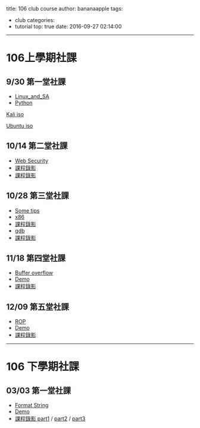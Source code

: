 title: 106 club course
author: bananaapple
tags:
  - club
categories:
  - tutorial
top: true
date: 2016-09-27 02:14:00
---
# 106上學期社課

## 9/30 第一堂社課

- [Linux_and_SA](https://drive.google.com/file/d/0B2dY3bAMpyESRy1nVUsyZ0lvQzQ/view?usp=sharing)
- [Python](https://speakerdeck.com/bananaappletw/python)

[Kali iso](http://cdimage.kali.org/kali-2016.2/kali-linux-2016.2-amd64.iso)

[Ubuntu iso](http://releases.ubuntu.com/16.04.1/ubuntu-16.04.1-desktop-amd64.iso)

## 10/14 第二堂社課

- [Web Security](https://drive.google.com/file/d/0B2WSYFS3T0qOcDNHcl9oTksxZTg/view)
- [課程錄影](https://www.youtube.com/watch?v=wq9X2qIV-Xg)
- [課程錄影](https://www.youtube.com/watch?v=HvhgTF_Upqk)

## 10/28 第三堂社課

- [Some tips](https://speakerdeck.com/bananaappletw/some-tips)
- [x86](https://speakerdeck.com/bananaappletw/x86)
- [課程錄影](https://www.youtube.com/watch?v=32PvtalAC2A)
- [gdb](https://speakerdeck.com/bananaappletw/gdb)
- [課程錄影](https://www.youtube.com/watch?v=50acU6jrpkg)

## 11/18 第四堂社課

- [Buffer overflow](https://speakerdeck.com/naetw/buffer-overflow)
- [Demo](http://people.cs.nctu.edu.tw/~chaoyy1202/Demo.tar.gz)
- [課程錄影](https://www.youtube.com/watch?v=oPAh0fy3eAo)

## 12/09 第五堂社課

- [ROP](https://drive.google.com/file/d/0B7_xqQeTuoLpejJ0SFQ5b3dMbWs/view)
- [Demo](http://people.cs.nctu.edu.tw/~jyli8210/ROPDemo.tar.gz)
- [課程錄影](https://youtu.be/QYmWq2o7MtA)

----------

# 106 下學期社課

## 03/03 第一堂社課

- [Format String](https://drive.google.com/file/d/0B76OxXT0skp6NnZDbVB4UGYycUk/view)
- [Demo](http://people.cs.nctu.edu.tw/~jyli8210/FMTdemo.tar.gz)
- [課程錄影 part1](https://youtu.be/FvGhDlK36PI) / [part2](https://youtu.be/oiicCDA4RNc) / [part3](https://youtu.be/o3KXSayMvhw)